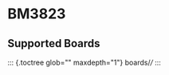 BM3823
======

Supported Boards
----------------

::: {.toctree glob="" maxdepth="1"}
boards/*/*
:::
